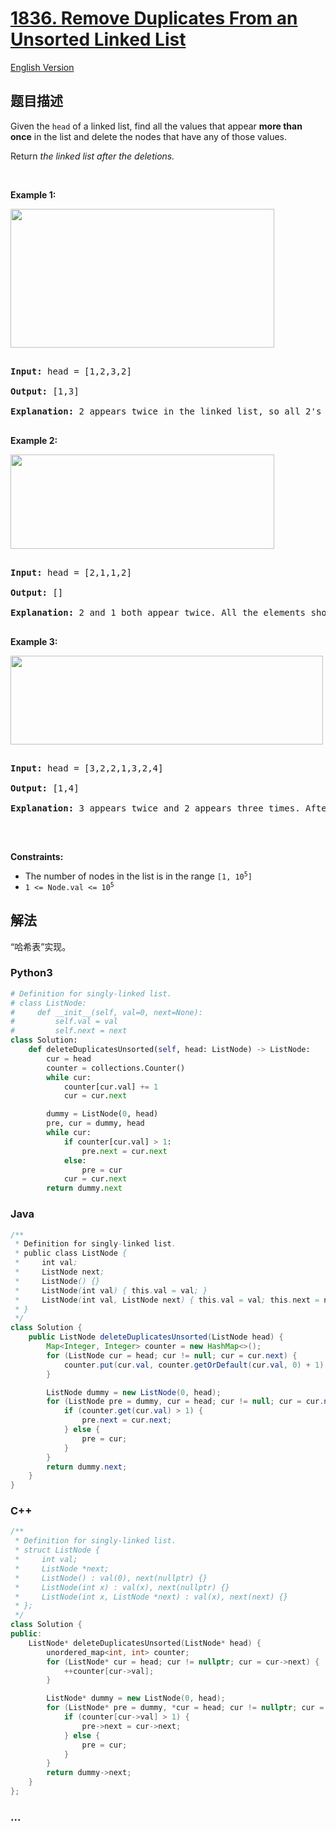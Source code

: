 # [1836. Remove Duplicates From an Unsorted Linked List](https://leetcode-cn.com/problems/remove-duplicates-from-an-unsorted-linked-list)

[English Version](https://github.com/yanglr/leetcode-ac/blob/master/assets/1800-1899/1836.Remove%20Duplicates%20From%20an%20Unsorted%20Linked%20List/README_EN.md)

## 题目描述

<!-- 这里写题目描述 -->

<p>Given the <code>head</code> of a linked list, find all the values that appear <strong>more than once</strong> in the list and delete the nodes that have any of those values.</p>



<p>Return <em>the linked list after the deletions.</em></p>



<p>&nbsp;</p>

<p><strong>Example 1:</strong></p>

<img alt="" src="https://cdn.jsdelivr.net/gh/yanglr/leetcode-ac@master/assets/1800-1899/1836.Remove%20Duplicates%20From%20an%20Unsorted%20Linked%20List/images/tmp-linked-list.jpg" style="width: 422px; height: 222px;" />

<pre>

<strong>Input:</strong> head = [1,2,3,2]

<strong>Output:</strong> [1,3]

<strong>Explanation:</strong> 2 appears twice in the linked list, so all 2&#39;s should be deleted. After deleting all 2&#39;s, we are left with [1,3].

</pre>



<p><strong>Example 2:</strong></p>

<img alt="" src="https://cdn.jsdelivr.net/gh/yanglr/leetcode-ac@master/assets/1800-1899/1836.Remove%20Duplicates%20From%20an%20Unsorted%20Linked%20List/images/tmp-linked-list-1.jpg" style="width: 422px; height: 151px;" />

<pre>

<strong>Input:</strong> head = [2,1,1,2]

<strong>Output:</strong> []

<strong>Explanation:</strong> 2 and 1 both appear twice. All the elements should be deleted.

</pre>



<p><strong>Example 3:</strong></p>

<img alt="" src="https://cdn.jsdelivr.net/gh/yanglr/leetcode-ac@master/assets/1800-1899/1836.Remove%20Duplicates%20From%20an%20Unsorted%20Linked%20List/images/tmp-linked-list-2.jpg" style="width: 500px; height: 142px;" />

<pre>

<strong>Input:</strong> head = [3,2,2,1,3,2,4]

<strong>Output:</strong> [1,4]

<strong>Explanation: </strong>3 appears twice and 2 appears three times. After deleting all 3&#39;s and 2&#39;s, we are left with [1,4].

</pre>



<p>&nbsp;</p>

<p><strong>Constraints:</strong></p>



<ul>
	<li>The number of nodes in the list is in the range&nbsp;<code>[1, 10<sup>5</sup>]</code></li>
	<li><code>1 &lt;= Node.val &lt;= 10<sup>5</sup></code></li>
</ul>

## 解法

<!-- 这里可写通用的实现逻辑 -->

“哈希表”实现。

<!-- tabs:start -->

### **Python3**

<!-- 这里可写当前语言的特殊实现逻辑 -->

```python
# Definition for singly-linked list.
# class ListNode:
#     def __init__(self, val=0, next=None):
#         self.val = val
#         self.next = next
class Solution:
    def deleteDuplicatesUnsorted(self, head: ListNode) -> ListNode:
        cur = head
        counter = collections.Counter()
        while cur:
            counter[cur.val] += 1
            cur = cur.next

        dummy = ListNode(0, head)
        pre, cur = dummy, head
        while cur:
            if counter[cur.val] > 1:
                pre.next = cur.next
            else:
                pre = cur
            cur = cur.next
        return dummy.next
```

### **Java**

<!-- 这里可写当前语言的特殊实现逻辑 -->

```java
/**
 * Definition for singly-linked list.
 * public class ListNode {
 *     int val;
 *     ListNode next;
 *     ListNode() {}
 *     ListNode(int val) { this.val = val; }
 *     ListNode(int val, ListNode next) { this.val = val; this.next = next; }
 * }
 */
class Solution {
    public ListNode deleteDuplicatesUnsorted(ListNode head) {
        Map<Integer, Integer> counter = new HashMap<>();
        for (ListNode cur = head; cur != null; cur = cur.next) {
            counter.put(cur.val, counter.getOrDefault(cur.val, 0) + 1);
        }

        ListNode dummy = new ListNode(0, head);
        for (ListNode pre = dummy, cur = head; cur != null; cur = cur.next) {
            if (counter.get(cur.val) > 1) {
                pre.next = cur.next;
            } else {
                pre = cur;
            }
        }
        return dummy.next;
    }
}
```

### **C++**

```cpp
/**
 * Definition for singly-linked list.
 * struct ListNode {
 *     int val;
 *     ListNode *next;
 *     ListNode() : val(0), next(nullptr) {}
 *     ListNode(int x) : val(x), next(nullptr) {}
 *     ListNode(int x, ListNode *next) : val(x), next(next) {}
 * };
 */
class Solution {
public:
    ListNode* deleteDuplicatesUnsorted(ListNode* head) {
        unordered_map<int, int> counter;
        for (ListNode* cur = head; cur != nullptr; cur = cur->next) {
            ++counter[cur->val];
        }

        ListNode* dummy = new ListNode(0, head);
        for (ListNode* pre = dummy, *cur = head; cur != nullptr; cur = cur->next) {
            if (counter[cur->val] > 1) {
                pre->next = cur->next;
            } else {
                pre = cur;
            }
        }
        return dummy->next;
    }
};
```

### **...**

```

```

<!-- tabs:end -->
